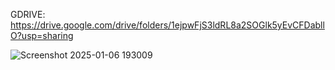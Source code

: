 GDRIVE: https://drive.google.com/drive/folders/1ejpwFjS3ldRL8a2SOGlk5yEvCFDabllO?usp=sharing

![Screenshot 2025-01-06 193009](https://github.com/user-attachments/assets/481e2897-48f8-47eb-bdc9-1dd465e9a815)

